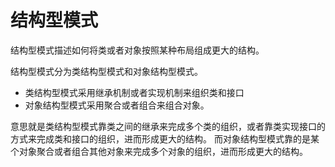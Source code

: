 # 结构型模式

结构型模式描述如何将类或者对象按照某种布局组成更大的结构。

结构型模式分为类结构型模式和对象结构型模式。

- 类结构型模式采用继承机制或者实现机制来组织类和接口
- 对象结构型模式采用聚合或者组合来组合对象。

意思就是类结构型模式靠类之间的继承来完成多个类的组织，或者靠类实现接口的方式来完成类和接口的组织，进而形成更大的结构。
而对象结构型模式靠的是某个对象聚合或者组合其他对象来完成多个对象的组织，进而形成更大的结构。
